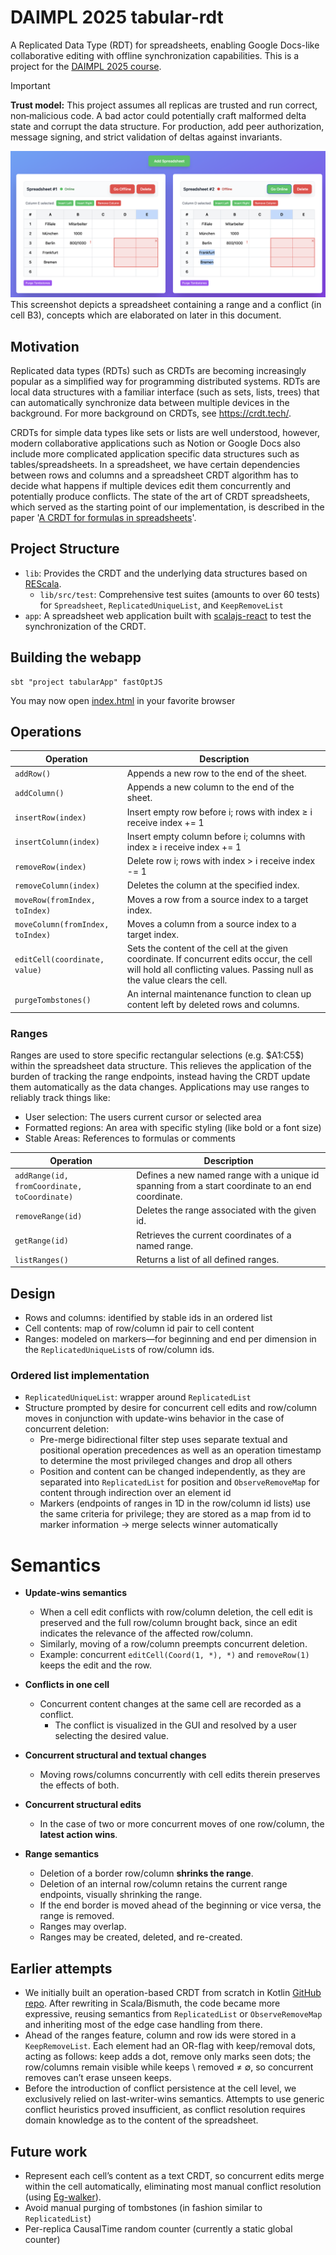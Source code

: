 # DAIMPL 2025 tabular-rdt
A Replicated Data Type (RDT) for spreadsheets, enabling Google Docs-like collaborative editing with offline synchronization capabilities.
This is a project for the [DAIMPL 2025 course](https://www.stg.tu-darmstadt.de/teaching_stg/courses_stg/ws_2021___1/design_and_implementation_of_modern_programming_languages_2/design_and_implementation_of_modern_programming_languages_11.en.jsp).

> [!IMPORTANT]
> **Trust model:** This project assumes all replicas are trusted and run correct, non‑malicious code.
> A bad actor could potentially craft malformed delta state and corrupt the data structure.
> For production, add peer authorization, message signing, and strict validation of deltas against invariants.

![](docs/web_gui.png)
This screenshot depicts a spreadsheet containing a range and a conflict (in cell B3), concepts which are elaborated on later in this document.

## Motivation
Replicated data types (RDTs) such as CRDTs are becoming increasingly popular as a simplified way for programming distributed systems. RDTs are local data structures with a familiar interface (such as sets, lists, trees) that can automatically synchronize data between multiple devices in the background. For more background on CRDTs, see https://crdt.tech/.

CRDTs for simple data types like sets or lists are well understood, however, modern collaborative applications such as Notion or Google Docs also include more complicated application specific data structures such as tables/spreadsheets. In a spreadsheet, we have certain dependencies between rows and columns and a spreadsheet CRDT algorithm has to decide what happens if multiple devices edit them concurrently and potentially produce conflicts.
The state of the art of CRDT spreadsheets, which served as the starting point of our implementation, is described in the paper '[A CRDT for formulas in spreadsheets](https://dlnext.acm.org/doi/10.1145/3578358.3591324)'.

## Project Structure
* `lib`: Provides the CRDT and the underlying data structures based on [REScala](https://www.rescala-lang.com/).
  * `lib/src/test`: Comprehensive test suites (amounts to over 60 tests) for `Spreadsheet`, `ReplicatedUniqueList`, and `KeepRemoveList`
* `app`: A spreadsheet web application built with [scalajs-react](https://japgolly.github.io/scalajs-react/) to test the synchronization of the CRDT.

## Building the webapp
```
sbt "project tabularApp" fastOptJS
```
You may now open [index.html](app/index.html) in your favorite browser

## Operations
| Operation                        | Description                                                                                                                                                            |
|----------------------------------|------------------------------------------------------------------------------------------------------------------------------------------------------------------------|
| `addRow()`                       | Appends a new row to the end of the sheet.                                                                                                                             |
| `addColumn()`                    | Appends a new column to the end of the sheet.                                                                                                                          |
| `insertRow(index)`               | Insert empty row before i; rows with index ≥ i receive index += 1                                                                                                      |
| `insertColumn(index)`            | Insert empty column before i; columns with index ≥ i receive index += 1                                                                                                |
| `removeRow(index)`               | Delete row i; rows with index > i receive index -= 1                                                                                                                   |
| `removeColumn(index)`            | Deletes the column at the specified index.                                                                                                                             |
| `moveRow(fromIndex, toIndex)`    | Moves a row from a source index to a target index.                                                                                                                     |
| `moveColumn(fromIndex, toIndex)` | Moves a column from a source index to a target index.                                                                                                                  |
| `editCell(coordinate, value)`    | Sets the content of the cell at the given coordinate. If concurrent edits occur, the cell will hold all conflicting values. Passing null as the value clears the cell. |
| `purgeTombstones()`              | An internal maintenance function to clean up content left by deleted rows and columns.                                                                                 |

### Ranges
Ranges are used to store specific rectangular selections (e.g. \$A1:C5\$) within the spreadsheet data structure.
This relieves the application of the burden of tracking the range endpoints, instead having the CRDT update them automatically as the data changes.
Applications may use ranges to reliably track things like:
- User selection: The users current cursor or selected area
- Formatted regions: An area with specific styling (like bold or a font size)
- Stable Areas: References to formulas or comments

| Operation                                    | Description                                                                                       |
|----------------------------------------------|---------------------------------------------------------------------------------------------------|
| `addRange(id, fromCoordinate, toCoordinate)` | Defines a new named range with a unique id spanning from a start coordinate to an end coordinate. |
| `removeRange(id)`                            | Deletes the range associated with the given id.                                                   |
| `getRange(id)`                               | Retrieves the current coordinates of a named range.                                               |
| `listRanges()`                               | Returns a list of all defined ranges.                                                             |

## Design
- Rows and columns: identified by stable ids in an ordered list
- Cell contents: map of row/column id pair to cell content
- Ranges: modeled on markers&mdash;for beginning and end per dimension in the `ReplicatedUniqueList`s of row/column ids.

### Ordered list implementation
- `ReplicatedUniqueList`: wrapper around `ReplicatedList`
- Structure prompted by desire for concurrent cell edits and row/column moves in conjunction with update-wins behavior in the case of concurrent deletion:
  - Pre-merge bidirectional filter step uses separate textual and positional operation precedences as well as an operation timestamp to determine the most privileged changes and drop all others
  - Position and content can be changed independently, as they are separated into `ReplicatedList` for position and `ObserveRemoveMap` for content through indirection over an element id
  - Markers (endpoints of ranges in 1D in the row/column id lists) use the same criteria for privilege; they are stored as a map from id to marker information → merge selects winner automatically

# Semantics
- **Update-wins semantics**
	- When a cell edit conflicts with row/column deletion, the cell edit is preserved and the full row/column brought back, since an edit indicates the relevance of the affected row/column.
	- Similarly, moving of a row/column preempts concurrent deletion.
	- Example: concurrent `editCell(Coord(1, *), *)` and `removeRow(1)` keeps the edit and the row.

- **Conflicts in one cell**
	- Concurrent content changes at the same cell are recorded as a conflict.
      - The conflict is visualized in the GUI and resolved by a user selecting the desired value.

- **Concurrent structural and textual changes**
	- Moving rows/columns concurrently with cell edits therein preserves the effects of both.

- **Concurrent structural edits**
	- In the case of two or more concurrent moves of one row/column, the **latest action wins**.

- **Range semantics**
	- Deletion of a border row/column **shrinks the range**.
	- Deletion of an internal row/column retains the current range endpoints, visually shrinking the range.
	- If the end border is moved ahead of the beginning or vice versa, the range is removed.
	- Ranges may overlap.
	- Ranges may be created, deleted, and re-created.

## Earlier attempts
- We initially built an operation-based CRDT from scratch in Kotlin
[GitHub repo](https://github.com/SplotyCode/spreadsheet-crdt).
After rewriting in Scala/Bismuth, the code became more expressive, reusing semantics from `ReplicatedList` or `ObserveRemoveMap` and inheriting most of the edge case handling from there.
- Ahead of the ranges feature, column and row ids were stored in a `KeepRemoveList`.
Each element had an OR-flag with keep/removal dots, acting as follows:
keep adds a dot, remove only marks seen dots;
the row/columns remain visible while keeps \ removed ≠ ∅, so concurrent removes can’t erase unseen keeps.
- Before the introduction of conflict persistence at the cell level, we exclusively relied on last-writer-wins semantics.
Attempts to use generic conflict heuristics proved insufficient, as conflict resolution requires domain knowledge as to the content of the spreadsheet.

## Future work
- Represent each cell’s content as a text CRDT, so concurrent edits merge within the cell automatically, eliminating most manual conflict resolution (using [Eg-walker](https://dl.acm.org/doi/10.1145/3689031.3696076)).
- Avoid manual purging of tombstones (in fashion similar to `ReplicatedList`)
- Per-replica CausalTime random counter (currently a static global counter)
